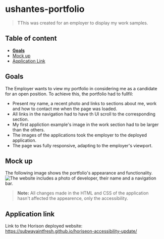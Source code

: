 # ushantes-portfolio

>TThis was created for an employer to display my work samples.

## Table of content

- [**Goals**](#goals)
- [Mock up](#mock-up)
- [Application Link](#application-link)


## Goals
The Employer wants to view my portfolio in considering me as a candidate for an open position. To achieve this, the portfolio had to fullfil:
- Present my name, a recent photo and links to sections about me, work and how to contact me when the page was loaded.
- All links in the navigation had to have th UI scroll to the corresponding section.
- My first appliction example's image in the work section had to be larger than the others.
- The images of the applications took the employer to the deployed application.
- The page was fully responsive, adapting to the employer's viewport.


## Mock up
The following image shows the portfolio's appearance and functionality.
![The website includes a photo of developer, their name and a navigation bar.](https://github.com/subwayaintfresh/horiseon-accessibility-update/blob/master/assets/images/subwayaintfresh.github.io_Homework-week-1_.png)

>**Note:** All changes made in the HTML and CSS of the application hasn't affected the appearence, only the accessibility. 

## Application link
Link to the Horison deployed website: https://subwayaintfresh.github.io/horiseon-accessibility-update/
